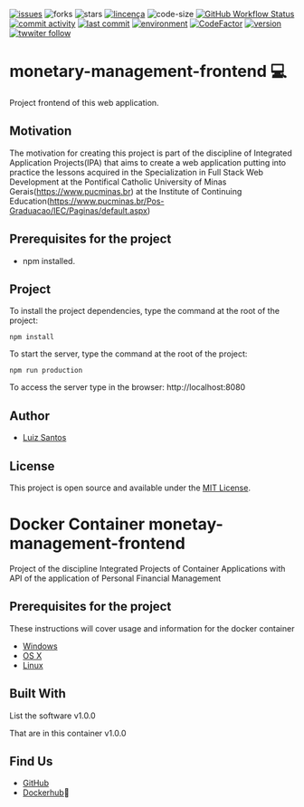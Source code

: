 [![issues](https://img.shields.io/github/issues/luizcsbh/monetary-management-frontend)](https://github.com/luizcsbh/monetary-management-frontend/issues)
![forks](https://img.shields.io/github/forks/luizcsbh/monetary-management-frontend)
![stars](https://img.shields.io/github/stars/luizcsbh/monetary-management-frontend)
[![lincença](https://img.shields.io/github/license/luizcsbh/monetary-management-frontend)](https://github.com/luizcsbh/monetary-management-frontend/blob/master/LICENSE)
![code-size](https://img.shields.io/github/languages/code-size/luizcsbh/monetary-management-frontend)
[![GitHub Workflow Status](https://img.shields.io/github/workflow/status/luizcsbh/monetary-management-frontend/Node.js%20CI
)](https://github.com/luizcsbh/monetary-management-frontend/actions)
[![commit activity](https://img.shields.io/github/commit-activity/m/luizcsbh/monetary-management-frontend)](https://github.com/luizcsbh/monetary-management-frontend/commits)
[![last commit](https://img.shields.io/github/last-commit/luizcsbh/monetary-management-frontend)](https://github.com/luizcsbh/monetary-management-frontend/commits)
[![environment](https://img.shields.io/github/deployments/luizcsbh/monetary-management-frontend/management-my-finances)](https://github.com/luizcsbh/monetary-management-frontend/deployments)
[![CodeFactor](https://www.codefactor.io/repository/github/luizcsbh/monetary-management-frontend/badge)](https://www.codefactor.io/repository/github/luizcsbh/monetary-management-frontend)
[![version](https://img.shields.io/github/package-json/v/luizcsbh/monetary-management-frontend)](https://github.com/luizcsbh/monetary-management-frontend/blob/master/package.json)
[![twwiter follow](https://img.shields.io/twitter/follow/luizcs?style=social)](https://twitter.com/luizcs)


# monetary-management-frontend :computer: 

Project  frontend of this web application.


## Motivation


The motivation for creating this project is part of the discipline of Integrated Application Projects(IPA) that aims to create a web application putting into practice the lessons acquired in the Specialization in Full Stack Web Development at the Pontifical Catholic University of Minas Gerais(https://www.pucminas.br) at the Institute of Continuing Education(https://www.pucminas.br/Pos-Graduacao/IEC/Paginas/default.aspx)



## Prerequisites for the project

- npm installed.

## Project

To install the project dependencies, type the command at the root of the project:
```node
npm install
```

To start the server, type the command at the root of the project:
```node
npm run production
```

To access the server type in the browser: http://localhost:8080


## Author

- [Luiz Santos](https://about.me/luizcsbh)

## License

This project is open source and available under the [MIT License](LICENSE).



# Docker Container monetay-management-frontend

Project of the discipline Integrated Projects of Container Applications with API of the application of Personal Financial Management

## Prerequisites for the project

These instructions will cover usage and information for the docker container

* [Windows](https://docs.docker.com/windows/started)
* [OS X](https://docs.docker.com/mac/started/)
* [Linux](https://docs.docker.com/linux/started/)

## Built With

List the software v1.0.0

That are in this container v1.0.0

## Find Us

* [GitHub](https://github.com/luizcsbh/monetary-management-frontend)
* [Dockerhub](https://hub.docker.com/repository/docker/luizcsbh/monetary-management-frontend):whale:
